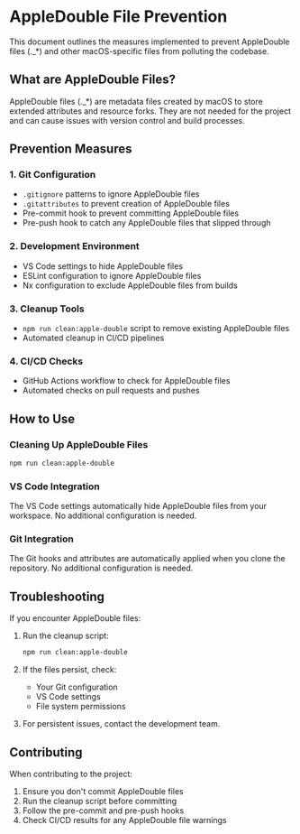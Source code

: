 # AppleDouble File Prevention

This document outlines the measures implemented to prevent AppleDouble files (._*) and other macOS-specific files from polluting the codebase.

## What are AppleDouble Files?

AppleDouble files (._*) are metadata files created by macOS to store extended attributes and resource forks. They are not needed for the project and can cause issues with version control and build processes.

## Prevention Measures

### 1. Git Configuration

- `.gitignore` patterns to ignore AppleDouble files
- `.gitattributes` to prevent creation of AppleDouble files
- Pre-commit hook to prevent committing AppleDouble files
- Pre-push hook to catch any AppleDouble files that slipped through

### 2. Development Environment

- VS Code settings to hide AppleDouble files
- ESLint configuration to ignore AppleDouble files
- Nx configuration to exclude AppleDouble files from builds

### 3. Cleanup Tools

- `npm run clean:apple-double` script to remove existing AppleDouble files
- Automated cleanup in CI/CD pipelines

### 4. CI/CD Checks

- GitHub Actions workflow to check for AppleDouble files
- Automated checks on pull requests and pushes

## How to Use

### Cleaning Up AppleDouble Files

```bash
npm run clean:apple-double
```

### VS Code Integration

The VS Code settings automatically hide AppleDouble files from your workspace. No additional configuration is needed.

### Git Integration

The Git hooks and attributes are automatically applied when you clone the repository. No additional configuration is needed.

## Troubleshooting

If you encounter AppleDouble files:

1. Run the cleanup script:

   ```bash
   npm run clean:apple-double
   ```

2. If the files persist, check:
   - Your Git configuration
   - VS Code settings
   - File system permissions

3. For persistent issues, contact the development team.

## Contributing

When contributing to the project:

1. Ensure you don't commit AppleDouble files
2. Run the cleanup script before committing
3. Follow the pre-commit and pre-push hooks
4. Check CI/CD results for any AppleDouble file warnings

